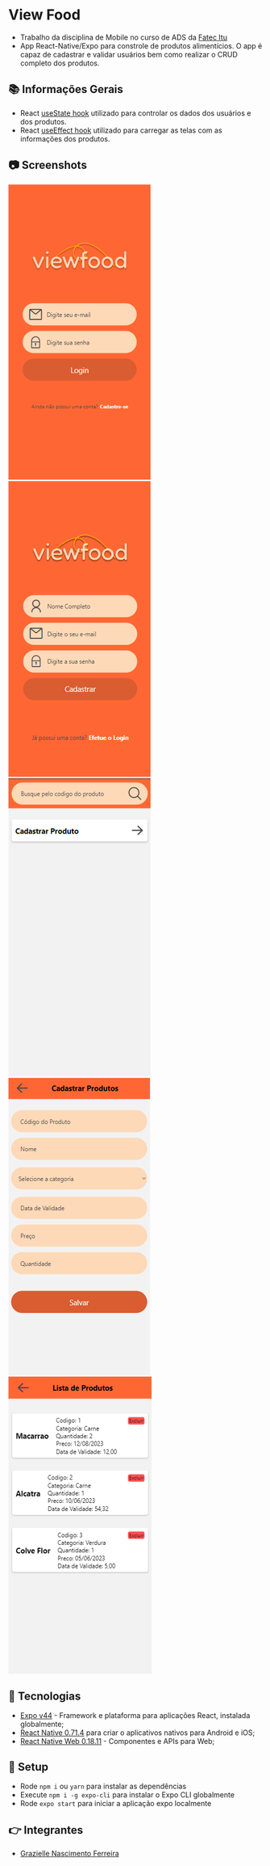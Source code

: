 # View Food

* Trabalho da disciplina de Mobile no curso de ADS da [Fatec Itu](https://fatecitu.edu.br/portal/cursos/analise-e-desenvolvimento-de-sistemas/)
* App React-Native/Expo para constrole de produtos alimentícios. O app é capaz de cadastrar e validar usuários bem como realizar o CRUD completo dos produtos.

## :books: Informações Gerais
- React [useState hook](https://reactjs.org/docs/hooks-state.html) utilizado para controlar os dados dos usuários e dos produtos.
- React [useEffect hook](https://reactjs.org/docs/hooks-effect.html) utilizado para carregar as telas com as informações dos produtos.

## :camera: Screenshots
![Login](./assets/ScreenshotLogin.png) ![Cadastro de Usuário](./assets/ScreenshotCadastroUsuarios.png)
![Home](./assets/ScreenshotHome.png) ![Cadastro de Produtos](./assets/ScreenshotCadastroProdutos.png)
![Busca](./assets/ScreenshotBusca.png)

## :signal_strength: Tecnologias

* [Expo v44](https://docs.expo.io/) - Framework e plataforma para aplicações React, instalada globalmente;
* [React Native 0.71.4](https://reactnative.dev/) para criar o aplicativos nativos para Android e iOS;
* [React Native Web 0.18.11](https://www.npmjs.com/package/react-native-web) - Componentes e APIs para Web;

## :floppy_disk: Setup

* Rode `npm i` ou `yarn` para instalar as dependências
* Execute `npm i -g expo-cli` para instalar o Expo CLI globalmente
* Rode `expo start` para iniciar a aplicação expo localmente

## :point_right: Integrantes
* [Grazielle Nascimento Ferreira](https://github.com/Grazielle127)